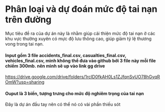 # Phân loại và dự đoán mức độ tai nạn trên đường 
Mục tiêu đề ra của dự án này là nhằm giúp cải thiện mức độ tai nạn ở các khu vực thường xuyên có mực độ lưu thông cao, giúp giảm tỷ lệ thương vong trong tai nạn.
#### Input gồm 3 file accidents_final.csv, casualties_final.csv, vehicles_final.csv, mình không thể đưa vào github bởi 3 file này mỗi file chiếm 300mb. nên mình sẽ up vào link gg drive
https://drive.google.com/drive/folders/1rcID0fkAH0Ls1ZJfqnSvUO78hGyqROmW?usp=sharing
#### Ouput là 3 biến, tượng trưng cho mức độ nghiêm trọng của tai nạn
Đây là dự án đầu tay nên có thể nó có vài phần thiếu sót 
